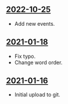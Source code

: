 ## [2022-10-25](https://github.com/faktaoklimatu/graphics/blob/aa40c71512ac39f368e9322dfc2380200d002464/data-visualization/infographics/policies/world/world-climate-agreements/cs-svetove-dohody.ai)

- Add new events.

## [2021-01-18](https://github.com/faktaoklimatu/graphics/blob/51c958126e1a29bd9f9cb1be021d5d530999975a/data-visualization/policies/world/world-climate-agreements/cs-svetove-dohody.ai)

- Fix typo.
- Change word order.

## [2021-01-16](https://github.com/faktaoklimatu/graphics/blob/b76b83e6764f7a967e8c1f2adbb85dc3acae02c4/Data%20visualization/Policies/World/World%20climate%20agreements/cs-svetove-dohody.ai)

- Initial upload to git.

